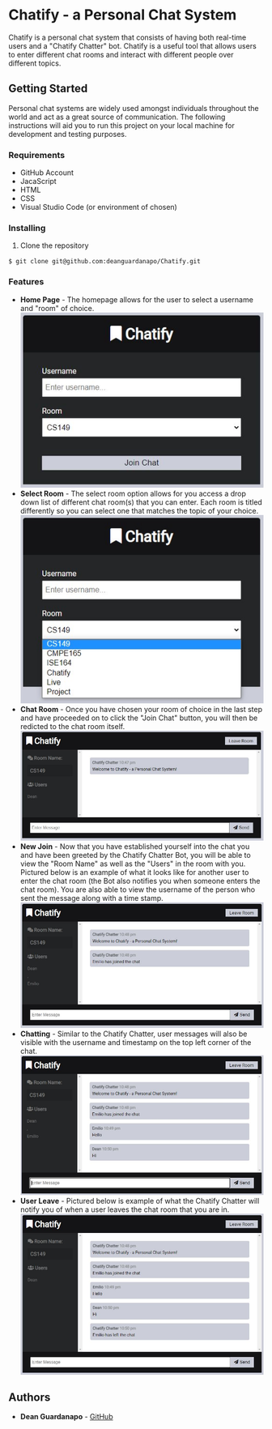 # Chatify - a Personal Chat System
Chatify is a personal chat system that consists of having both real-time users and a "Chatify Chatter" bot. Chatify is a useful tool that allows users to enter different chat rooms and interact with different people over different topics. 

## Getting Started
Personal chat systems are widely used amongst individuals throughout the world and act as a great source of communication. 
The following instructions will aid you to run this project on your local machine for development and testing purposes.

### Requirements
* GitHub Account
* JacaScript
* HTML
* CSS
* Visual Studio Code (or environment of chosen)

### Installing
1. Clone the repository
```
$ git clone git@github.com:deanguardanapo/Chatify.git
```
### Features
* **Home Page** - The homepage allows for the user to select a username and "room" of choice.
![](/Images/chat1.JPG)
* **Select Room** - The select room option allows for you access a drop down list of different chat room(s) that you can enter. Each room is titled differently so you can select one that matches the topic of your choice.
![](/Images/chat2.jpg)
* **Chat Room** - Once you have chosen your room of choice in the last step and have proceeded on to click the "Join Chat" button, you will then be redicted to the chat room itself. 
![](/Images/chat3.JPG)
* **New Join** - Now that you have established yourself into the chat you and have been greeted by the Chatify Chatter Bot, you will be able to view the "Room Name" as well as the "Users" in the room with you. Pictured below is an example of what it looks like for another user to enter the chat room (the Bot also notifies you when someone enters the chat room). You are also able to view the username of the person who sent the message along with a time stamp. 
![](/Images/chat4.JPG)
* **Chatting** - Similar to the Chatify Chatter, user messages will also be visible with the username and timestamp on the top left corner of the chat. 
![](/Images/chat5.JPG)
* **User Leave** - Pictured below is example of what the Chatify Chatter will notify you of when a user leaves the chat room that you are in. 
![](/Images/chat6.JPG)

## Authors 
* **Dean Guardanapo** - [GitHub](https://github.com/Deanguardanapo)
